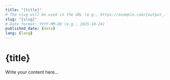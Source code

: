 ```yaml
---
title: "{title}"
# The slug will be used in the URL (e.g., https://example.com/{output_folder}/{lang}/{slug})
slug: "{slug}"
# Date format: YYYY-MM-DD (e.g., 2025-10-24)
published_date: {date}
lang: {lang}
---
```


# {title}

Write your content here...
